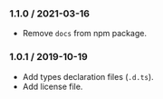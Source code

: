 ### 1.1.0 / 2021-03-16

* Remove `docs` from npm package.

### 1.0.1 / 2019-10-19

* Add types declaration files (`.d.ts`).
* Add license file.

